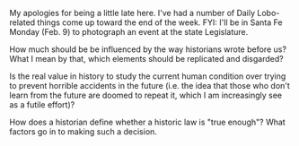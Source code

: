 My apologies for being a little late here. I've had a number of Daily Lobo-related things come up toward the end of the week. FYI: I'll be in Santa Fe Monday (Feb. 9) to photograph an event at the state Legislature.

How much should be be influenced by the way historians wrote before us? What I mean by that, which elements should be replicated and disgarded?

Is the real value in history to study the current human condition over trying to prevent horrible accidents in the future (i.e. the idea that those who don't learn from the future are doomed to repeat it, which I am increasingly see as a futile effort)?

How does a historian define whether a historic law is "true enough"? What factors go in to making such a decision.

